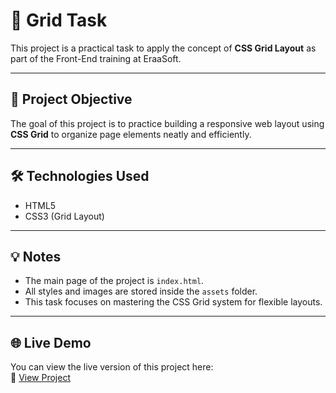 # 🧩 Grid Task

This project is a practical task to apply the concept of **CSS Grid Layout** as part of the Front-End training at EraaSoft.

---

## 🎯 Project Objective
The goal of this project is to practice building a responsive web layout using **CSS Grid** to organize page elements neatly and efficiently.

---

## 🛠️ Technologies Used
- HTML5  
- CSS3 (Grid Layout)

---

## 💡 Notes
- The main page of the project is `index.html`.  
- All styles and images are stored inside the `assets` folder.  
- This task focuses on mastering the CSS Grid system for flexible layouts.

---

## 🌐 Live Demo
You can view the live version of this project here:  
🔗 [View Project](https://mennahsalah60-coder.github.io/Grid/) 
